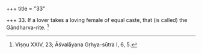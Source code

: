 +++
title = "33"

+++
33. If a lover takes a loving female of equal caste, that (is called) the Gāndharva-rite. [^24] 


[^24]:  Viṣṇu XXIV, 23; Āśvalāyana Gṛhya-sūtra I, 6, 5.

